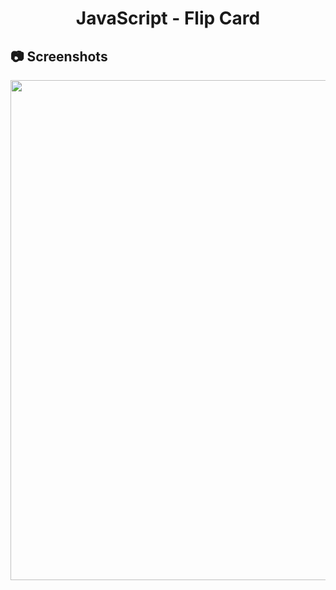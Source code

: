 <h1 align="center">
   JavaScript - Flip Card
</h1>

<h2>
📷 Screenshots
</h2>

<p align="center">
  <img src="https://github.com/ozkannbuyuk/js-exercises/assets/111967202/66ead260-eec2-46f7-a03b-9cd2fa5ce448" width="800" />
</p>
